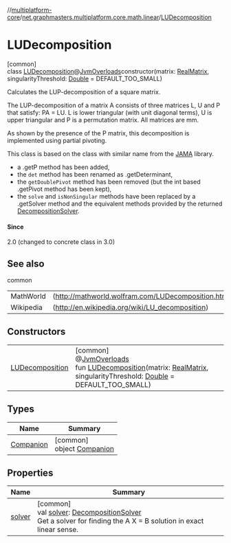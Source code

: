 //[multiplatform-core](../../../index.md)/[net.graphmasters.multiplatform.core.math.linear](../index.md)/[LUDecomposition](index.md)

# LUDecomposition

[common]\
class [LUDecomposition](index.md)@[JvmOverloads](https://kotlinlang.org/api/latest/jvm/stdlib/kotlin.jvm/-jvm-overloads/index.html)constructor(matrix: [RealMatrix](../-real-matrix/index.md), singularityThreshold: [Double](https://kotlinlang.org/api/latest/jvm/stdlib/kotlin/-double/index.html) = DEFAULT_TOO_SMALL)

Calculates the LUP-decomposition of a square matrix.

The LUP-decomposition of a matrix A consists of three matrices L, U and P that satisfy: PA = LU. L is lower triangular (with unit diagonal terms), U is upper triangular and P is a permutation matrix. All matrices are mm.

As shown by the presence of the P matrix, this decomposition is implemented using partial pivoting.

This class is based on the class with similar name from the [JAMA](http://math.nist.gov/javanumerics/jama/) library.

- 
   a .getP method has been added,
- 
   the `det` method has been renamed as .getDeterminant,
- 
   the `getDoublePivot` method has been removed (but the int based .getPivot method has been kept),
- 
   the `solve` and `isNonSingular` methods have been replaced by a .getSolver method and the equivalent methods provided by the returned [DecompositionSolver](../-decomposition-solver/index.md).

#### Since

2.0 (changed to concrete class in 3.0)

## See also

common

| | |
|---|---|
| MathWorld | (http://mathworld.wolfram.com/LUDecomposition.html) |
| Wikipedia | (http://en.wikipedia.org/wiki/LU_decomposition) |

## Constructors

| | |
|---|---|
| [LUDecomposition](-l-u-decomposition.md) | [common]<br>@[JvmOverloads](https://kotlinlang.org/api/latest/jvm/stdlib/kotlin.jvm/-jvm-overloads/index.html)<br>fun [LUDecomposition](-l-u-decomposition.md)(matrix: [RealMatrix](../-real-matrix/index.md), singularityThreshold: [Double](https://kotlinlang.org/api/latest/jvm/stdlib/kotlin/-double/index.html) = DEFAULT_TOO_SMALL) |

## Types

| Name | Summary |
|---|---|
| [Companion](-companion/index.md) | [common]<br>object [Companion](-companion/index.md) |

## Properties

| Name | Summary |
|---|---|
| [solver](solver.md) | [common]<br>val [solver](solver.md): [DecompositionSolver](../-decomposition-solver/index.md)<br>Get a solver for finding the A  X = B solution in exact linear sense. |
